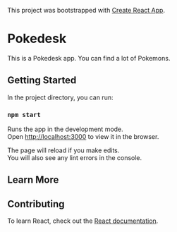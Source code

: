 This project was bootstrapped with [Create React App](https://github.com/facebook/create-react-app).

# Pokedesk

This is a Pokedesk app.
You can find a lot of Pokemons.

## Getting Started

In the project directory, you can run:

### `npm start`

Runs the app in the development mode.<br />
Open [http://localhost:3000](http://localhost:3000) to view it in the browser.

The page will reload if you make edits.<br />
You will also see any lint errors in the console.

## Learn More

## Contributing

To learn React, check out the [React documentation](https://reactjs.org/).
